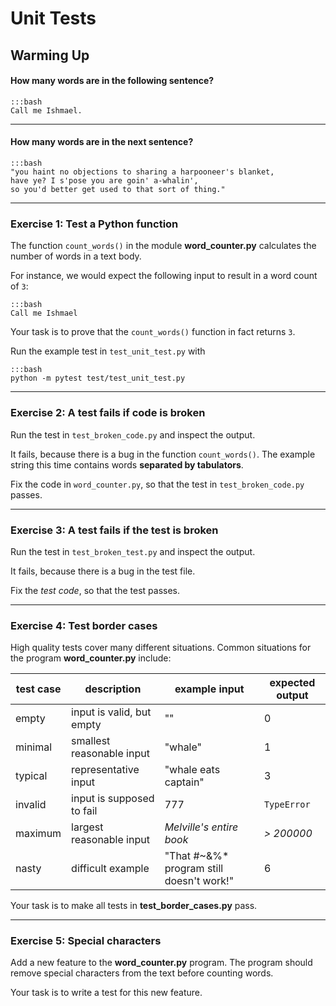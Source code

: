 
# Unit Tests

## Warming Up

#### How many words are in the following sentence?

    :::bash
    Call me Ishmael.

----

#### How many words are in the next sentence?

    :::bash
    "you haint no objections to sharing a harpooneer's blanket,
    have ye? I s'pose you are goin' a-whalin',
    so you'd better get used to that sort of thing."


----

### Exercise 1: Test a Python function

The function `count_words()` in the module **word_counter.py** calculates the number of words in a text body.

For instance, we would expect the following input to result in a word count of `3`:

    :::bash
    Call me Ishmael

Your task is to prove that the `count_words()` function in fact returns `3`.

Run the example test in `test_unit_test.py` with

    :::bash
    python -m pytest test/test_unit_test.py

----

### Exercise 2: A test fails if code is broken

Run the test in `test_broken_code.py` and inspect the output.

It fails, because there is a bug in the function `count_words()`.
The example string this time contains words **separated by tabulators**.

Fix the code in `word_counter.py`, so that the test in `test_broken_code.py` passes.

----

### Exercise 3: A test fails if the test is broken

Run the test in `test_broken_test.py` and inspect the output.

It fails, because there is a bug in the test file.

Fix the *test code*, so that the test passes.

----

### Exercise 4: Test border cases

High quality tests cover many different situations.
Common situations for the program **word_counter.py** include:

| test case | description | example input | expected output
|-----------|-------------|---------------|-----------------
| empty | input is valid, but empty | "" | 0
| minimal | smallest reasonable input | "whale" | 1
| typical | representative input | "whale eats captain" | 3
| invalid | input is supposed to fail | 777 | `TypeError`
| maximum | largest reasonable input | *Melville's entire book* | *> 200000*
| nasty | difficult example | "That #~&%* program still doesn't work!" | 6

Your task is to make all tests in **test_border_cases.py** pass.

----

### Exercise 5: Special characters

Add a new feature to the **word_counter.py** program. The program should remove special characters from the text before counting words.

Your task is to write a test for this new feature.
